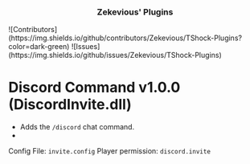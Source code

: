 <h3 align="center">Zekevious' Plugins</h3>
![Contributors](https://img.shields.io/github/contributors/Zekevious/TShock-Plugins?color=dark-green) ![Issues](https://img.shields.io/github/issues/Zekevious/TShock-Plugins)

# Discord Command v1.0.0 (DiscordInvite.dll)
- Adds the ``/discord`` chat command.
- 
Config File: ``invite.config``
Player permission: ``discord.invite``
